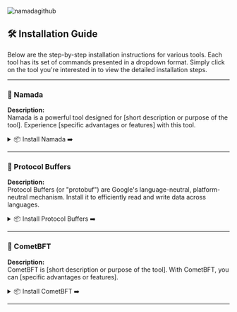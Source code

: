 ![namadagithub](https://github.com/Crouton-Digital/guide/assets/113435724/bd6273b8-5b47-4201-b6c6-4cacbe9df032)

## 🛠 Installation Guide

Below are the step-by-step installation instructions for various tools. Each tool has its set of commands presented in a dropdown format. Simply click on the tool you're interested in to view the detailed installation steps.

---

### 🚀 Namada 

**Description:**  
Namada is a powerful tool designed for [short description or purpose of the tool]. Experience [specific advantages or features] with this tool.

<details>
  <summary>📦 Install Namada ➡️</summary>
  
  - **Set the desired version**:
    ```bash
    NAMADA_TAG="v0.23.1"
    ```

  - **Download and extract to a specific folder**:
    ```bash
    curl -L -o namada.tar.gz "https://github.com/anoma/namada/releases/download/$NAMADA_TAG/namada-${NAMADA_TAG}-Linux-x86_64.tar.gz"
    mkdir namada_folder && tar -xvf namada.tar.gz -C namada_folder/
    ```

  - **Move to `/usr/local/bin`**:
    ```bash
    sudo mv namada_folder/* /usr/local/bin/
    ```

  - **Cleanup**:
    ```bash
    rm -rf namada_folder namada.tar.gz
    ```

  - **Verify the installation**:
    ```bash
    namada --version
    ```

</details>

---

### 🔄 Protocol Buffers 

**Description:**  
Protocol Buffers (or "protobuf") are Google's language-neutral, platform-neutral mechanism. Install it to efficiently read and write data across languages.

<details>
  <summary>📦 Install Protocol Buffers ➡️</summary>
  
  - **Set the desired version**:
    ```bash
    PROTOBUF_TAG="v23.3"
    ```

  - **Download and extract to a specific folder**:
    ```bash
    curl -L -o protobuf.zip "https://github.com/protocolbuffers/protobuf/releases/download/$PROTOBUF_TAG/protoc-${PROTOBUF_TAG#v}-linux-x86_64.zip"
    mkdir protobuf_folder && unzip protobuf.zip -d protobuf_folder/
    ```

  - **Move to `/usr/local/bin` and `/usr/local/include`**:
    ```bash
    sudo mv protobuf_folder/bin/protoc /usr/local/bin/
    sudo mv protobuf_folder/include/* /usr/local/include/
    ```

  - **Cleanup**:
    ```bash
    rm -rf protobuf_folder protobuf.zip
    ```

  - **Verify the installation**:
    ```bash
    protoc --version
    ```

</details>

---

### 🌌 CometBFT 

**Description:**  
CometBFT is [short description or purpose of the tool]. With CometBFT, you can [specific advantages or features].

<details>
  <summary>📦 Install CometBFT ➡️</summary>
  
  - **Set the desired version**:
    ```bash
    COMETBFT_TAG="v0.37.2"
    ```

  - **Download and extract to a specific folder**:
    ```bash
    curl -L -o cometbft.tar.gz "https://github.com/cometbft/cometbft/releases/download/$COMETBFT_TAG/cometbft_${COMETBFT_TAG#v}_linux_amd64.tar.gz"
    mkdir cometbft_folder && tar -xvf cometbft.tar.gz -C cometbft_folder/
    ```

  - **Move to `/usr/local/bin`**:
    ```bash
    sudo mv cometbft_folder/cometbft /usr/local/bin/
    ```

  - **Cleanup**:
    ```bash
    rm -rf cometbft_folder cometbft.tar.gz
    ```

  - **Verify the installation**:
    ```bash
    cometbft version
    ```

</details>

---
